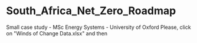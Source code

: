 # South_Africa_Net_Zero_Roadmap
Small case study - MSc Energy Systems - University of Oxford
Please, click on "Winds of Change Data.xlsx" and then
